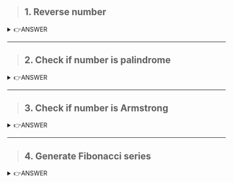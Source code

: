 > ## 1. Reverse number 

<details>
<summary>👉ANSWER</summary>

```java 
import java.util.Scanner;
public class quesionspractice {
    public static int reverse_no(int number){
        int digit,reverse=0;
        while (number!=0) {
            digit=number%10;
            reverse=reverse*10+digit;
            number/=10;
        }
        return reverse;
    }
    public static void main(String[] args) {
        Scanner sc =new Scanner(System.in);
        int num2=12;
        int num1=sc.nextInt();
        int reversed_number=reverse_no(num1);
        System.out.println("Origonal number is : "+num1);
        System.out.println("Reversed number is : "+reversed_number);
    sc.close();
    }
}

```

</details>

----

> ## 2. Check if number is palindrome  

<details>

<summary>👉ANSWER</summary>

```java
import java.util.Scanner;
public class quesionspractice {
public static int Check_palinderome(int a){
    int digit,reverse=0;
    while(a!=0){
        digit=a%10;
        reverse=reverse*10+digit;
        a/=10;
    }
    return reverse;
}
    public static void main(String[] Check_palindrome_number){
        Scanner sc=new Scanner(System.in);
        System.out.print("Enter the number : ");
        int num=sc.nextInt();
        int Reverse_number=Check_palinderome(num);
        System.out.println((num==Reverse_number)? "is palindrome":"Not polindrome");
        sc.close();
    }
}

```

</details>

---

> ## 3. Check if number is Armstrong 

<details>
<summary>👉ANSWER</summary>


```python

def Armstrong(num):
    dup=int(num)
    store=0
    while(dup>0):
        digit=dup%10
        store=store+digit**len(num)
        dup=dup//10
    return store
number=input("Enter the number : ")
dup2=int(number)
return_number=Armstrong(number)
if(dup2==return_number):
    print(number+" is Armstrong number ")
else:
    print(number+" is not Armstrong number ")

```

</details>

---
> ## 4. Generate Fibonacci series  

<details>
<summary>👉ANSWER</summary>

```java
import java.util.Scanner;
public class quesionspractice {
    public static void main(String args[]){
    Scanner sc=new Scanner(System.in);
    int num1=0,num2=1,num3;
    System.out.print("Enter the number : ");
    int num=sc.nextInt();
    System.out.print(num1+","+num2);
    for (int i=2;i<num;i++){
        num3=num1+num2;
        System.out.print(","+num3);
        num1=num2;
        num2=num3;
    }
    sc.close();
    }
}

```

</details>